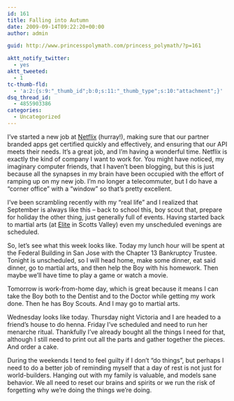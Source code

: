 ```yaml
---
id: 161
title: Falling into Autumn
date: 2009-09-14T09:22:20+00:00
author: admin

guid: http://www.princesspolymath.com/princess_polymath/?p=161

aktt_notify_twitter:
  - yes
aktt_tweeted:
  - 1
tc-thumb-fld:
  - 'a:2:{s:9:"_thumb_id";b:0;s:11:"_thumb_type";s:10:"attachment";}'
dsq_thread_id:
  - 4855903386
categories:
  - Uncategorized
---
```

I&#8217;ve started a new job at [Netflix](http://www.netflix.com) (hurray!), making sure that our partner branded apps get certified quickly and effectively, and ensuring that our API meets their needs. It&#8217;s a great job, and I&#8217;m having a wonderful time. Netflix is exactly the kind of company I want to work for. You might have noticed, my imaginary computer friends, that I haven&#8217;t been blogging, but this is just because all the synapses in my brain have been occupied with the effort of ramping up on my new job. I&#8217;m no longer a telecommuter, but I do have a &#8220;corner office&#8221; with a &#8220;window&#8221; so that&#8217;s pretty excellent.

I&#8217;ve been scrambling recently with my &#8220;real life&#8221; and I realized that September is always like this &#8211; back to school this, boy scout that, prepare for holiday the other thing, just generally full of events. Having started back to martial arts (at [Elite](http://www.438kick.com) in Scotts Valley) even my unscheduled evenings are scheduled. 

So, let&#8217;s see what this week looks like. Today my lunch hour will be spent at the Federal Building in San Jose with the Chapter 13 Bankruptcy Trustee. Tonight is unscheduled, so I will head home, make some dinner, eat said dinner, go to martial arts, and then help the Boy with his homework. Then maybe we&#8217;ll have time to play a game or watch a movie.

Tomorrow is work-from-home day, which is great because it means I can take the Boy both to the Dentist and to the Doctor while getting my work done. Then he has Boy Scouts. And I may go to martial arts.

Wednesday looks like today. Thursday night Victoria and I are headed to a friend&#8217;s house to do henna. Friday I&#8217;ve scheduled and need to run her menarche ritual. Thankfully I&#8217;ve already bought all the things I need for that, although I still need to print out all the parts and gather together the pieces. And order a cake.

During the weekends I tend to feel guilty if I don&#8217;t &#8220;do things&#8221;, but perhaps I need to do a better job of reminding myself that a day of rest is not just for world-builders. Hanging out with my family is valuable, and models sane behavior. We all need to reset our brains and spirits or we run the risk of forgetting why we&#8217;re doing the things we&#8217;re doing.